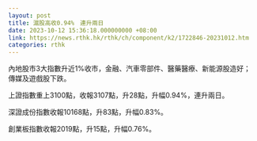 ```yaml
---
layout: post
title: 滬股高收0.94%　連升兩日
date: 2023-10-12 15:36:18.000000000 +08:00
link: https://news.rthk.hk/rthk/ch/component/k2/1722846-20231012.htm
categories: rthk
---
```


內地股市3大指數升近1%收市，金融、汽車零部件、醫藥醫療、新能源股造好；傳媒及遊戲股下跌。

上證指數重上3100點，收報3107點，升28點，升幅0.94%，連升兩日。

深證成份指數收報10168點，升83點，升幅0.83%。

創業板指數收報2019點，升15點，升幅0.76%。

